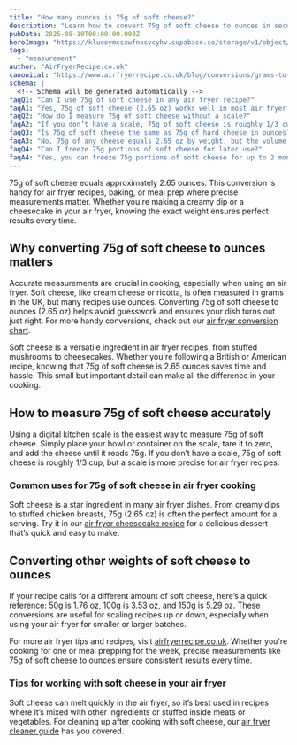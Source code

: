 ```yaml
---
title: "How many ounces is 75g of soft cheese?"
description: "Learn how to convert 75g of soft cheese to ounces in seconds. Perfect for air fryer recipes and precise measurements every time."
pubDate: 2025-08-10T00:00:00.000Z
heroImage: "https://klueoymssxwfnxsvcyhv.supabase.co/storage/v1/object/public/Shmucket/how-many-ounces-is-75g-of-soft-cheese.webp"
tags:
  - "measurement"
author: "AirFryerRecipe.co.uk"
canonical: "https://www.airfryerrecipe.co.uk/blog/conversions/grams-to-ounces/how-many-ounces-is-75g-of-soft-cheese"
schema: |
  <!-- Schema will be generated automatically -->
faqQ1: "Can I use 75g of soft cheese in any air fryer recipe?"
faqA1: "Yes, 75g of soft cheese (2.65 oz) works well in most air fryer recipes that call for soft cheese. Just ensure it’s evenly distributed or mixed with other ingredients to prevent melting too quickly. Check the recipe for specific measurements to adjust if needed."
faqQ2: "How do I measure 75g of soft cheese without a scale?"
faqA2: "If you don’t have a scale, 75g of soft cheese is roughly 1/3 cup. However, this can vary slightly depending on the cheese’s density. For baking or precise air fryer recipes, investing in a digital scale is recommended for accuracy."
faqQ3: "Is 75g of soft cheese the same as 75g of hard cheese in ounces?"
faqA3: "No, 75g of any cheese equals 2.65 oz by weight, but the volume will differ. Soft cheese like cream cheese is denser than grated hard cheese, so always measure by weight for accuracy, especially in air fryer recipes."
faqQ4: "Can I freeze 75g portions of soft cheese for later use?"
faqA4: "Yes, you can freeze 75g portions of soft cheese for up to 2 months. Thaw it in the fridge before using it in air fryer recipes. Note that the texture may change slightly, making it better suited for cooked dishes rather than spreads."
---
```

<p>75g of soft cheese equals approximately 2.65 ounces. This conversion is handy for air fryer recipes, baking, or meal prep where precise measurements matter. Whether you're making a creamy dip or a cheesecake in your air fryer, knowing the exact weight ensures perfect results every time.</p>

<h2>Why converting 75g of soft cheese to ounces matters</h2>
<p>Accurate measurements are crucial in cooking, especially when using an air fryer. Soft cheese, like cream cheese or ricotta, is often measured in grams in the UK, but many recipes use ounces. Converting 75g of soft cheese to ounces (2.65 oz) helps avoid guesswork and ensures your dish turns out just right. For more handy conversions, check out our <a href=https://www.airfryerrecipe.co.uk/air-fryer-conversion-chart>air fryer conversion chart</a>.</p>

<p>Soft cheese is a versatile ingredient in air fryer recipes, from stuffed mushrooms to cheesecakes. Whether you're following a British or American recipe, knowing that 75g of soft cheese is 2.65 ounces saves time and hassle. This small but important detail can make all the difference in your cooking.</p>

<h2>How to measure 75g of soft cheese accurately</h2>
<p>Using a digital kitchen scale is the easiest way to measure 75g of soft cheese. Simply place your bowl or container on the scale, tare it to zero, and add the cheese until it reads 75g. If you don’t have a scale, 75g of soft cheese is roughly 1/3 cup, but a scale is more precise for air fryer recipes.</p>

<h3>Common uses for 75g of soft cheese in air fryer cooking</h3>
<p>Soft cheese is a star ingredient in many air fryer dishes. From creamy dips to stuffed chicken breasts, 75g (2.65 oz) is often the perfect amount for a serving. Try it in our <a href=https://www.airfryerrecipe.co.uk/recipes>air fryer cheesecake recipe</a> for a delicious dessert that’s quick and easy to make.</p>

<h2>Converting other weights of soft cheese to ounces</h2>
<p>If your recipe calls for a different amount of soft cheese, here’s a quick reference: 50g is 1.76 oz, 100g is 3.53 oz, and 150g is 5.29 oz. These conversions are useful for scaling recipes up or down, especially when using your air fryer for smaller or larger batches.</p>

<p>For more air fryer tips and recipes, visit <a href=https://www.airfryerrecipe.co.uk>airfryerrecipe.co.uk</a>. Whether you're cooking for one or meal prepping for the week, precise measurements like 75g of soft cheese to ounces ensure consistent results every time.</p>

<h3>Tips for working with soft cheese in your air fryer</h3>
<p>Soft cheese can melt quickly in the air fryer, so it’s best used in recipes where it’s mixed with other ingredients or stuffed inside meats or vegetables. For cleaning up after cooking with soft cheese, our <a href=https://www.airfryerrecipe.co.uk/air-fryer-cleaner>air fryer cleaner guide</a> has you covered.</p>
